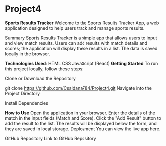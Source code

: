 # Project4
**Sports Results Tracker**
Welcome to the Sports Results Tracker App, a web application designed to help users track and manage sports results.

Summary
Sports Results Tracker is a simple app that allows users to input and view match results. Users can add results with match details and scores; the application will display these results in a list. The data is saved locally in the browser.

**Technologies Used**:
HTML
CSS
JavaScript (React)
**Getting Started**
To run this project locally, follow these steps:

Clone or Download the Repository

git clone https://github.com/Csaldana784/Project4.git
Navigate into the Project Directory


Install Dependencies


**How to Use**
Open the application in your browser.
Enter the details of the match in the input fields (Match and Score).
Click the "Add Result" button to add the result to the list.
The results will be displayed below the form, and they are saved in local storage.
Deployment
You can view the live app here.

GitHub Repository
Link to GitHub Repository

